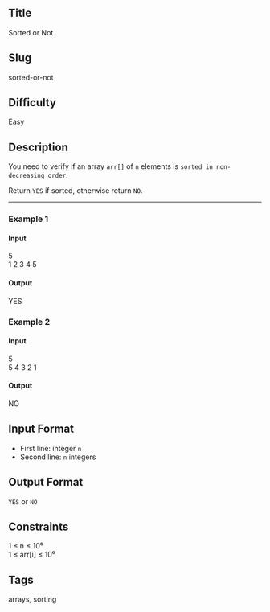 ## Title

Sorted or Not

## Slug

sorted-or-not

## Difficulty

Easy

## Description

You need to verify if an array `arr[]` of `n` elements is `sorted in non-decreasing order`.

Return `YES` if sorted, otherwise return `NO`.

---

### Example 1

#### Input
5  
1 2 3 4 5

#### Output
YES

### Example 2

#### Input
5  
5 4 3 2 1

#### Output
NO

## Input Format
- First line: integer `n`  
- Second line: `n` integers

## Output Format
`YES` or `NO`

## Constraints
1 ≤ n ≤ 10⁶  
1 ≤ arr[i] ≤ 10⁶  

## Tags
arrays, sorting
